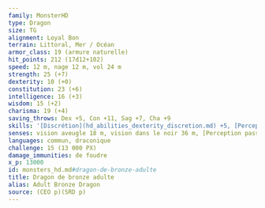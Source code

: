```yaml
---
family: MonsterHD
type: Dragon
size: TG
alignment: Loyal Bon
terrain: Littoral, Mer / Océan
armor_class: 19 (armure naturelle)
hit_points: 212 (17d12+102)
speed: 12 m, nage 12 m, vol 24 m
strength: 25 (+7)
dexterity: 10 (+0)
constitution: 23 (+6)
intelligence: 16 (+3)
wisdom: 15 (+2)
charisma: 19 (+4)
saving_throws: Dex +5, Con +11, Sag +7, Cha +9
skills: '[Discrétion](hd_abilities_dexterity_discretion.md) +5, [Perception](hd_abilities_wisdom_perception.md) +12, [Perspicacité](hd_abilities_wisdom_perspicacite.md) +7'
senses: vision aveugle 18 m, vision dans le noir 36 m, [Perception passive](hd_abilities_dexterity_perception_passive.md) 22
languages: commun, draconique
challenge: 15 (13 000 PX)
damage_immunities: de foudre
x_p: 13000
id: monsters_hd.md#dragon-de-bronze-adulte
title: Dragon de bronze adulte
alias: Adult Bronze Dragon
source: (CEO p)(SRD p)
---
```


